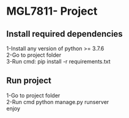 # MGL7811- Project
## Install required dependencies

1-Install any version of python >= 3.7.6    
2-Go to project folder  
3-Run cmd: pip install -r requirements.txt  

## Run project
1-Go to project folder  
2-Run cmd python manage.py runserver  
enjoy



